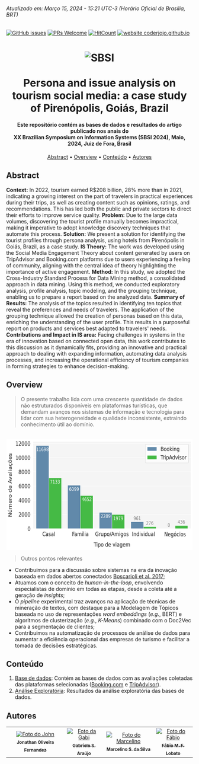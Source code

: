 ###### Atualizado em: Março 15, 2024 - 15:21 UTC-3 (Horário Oficial de Brasília, BRT)

[![GitHub issues](https://img.shields.io/github/issues/fabiolobato/SBSI_turismo)](https://github.com/fabiolobato/SBSI_turismo/issues) 
[![PRs Welcome](https://img.shields.io/badge/PRs-welcome-yellow.svg?style=flat-square)](https://github.com/fabiolobato/SBSI_turismo/pulls) 
[![HitCount](https://views.whatilearened.today/views/github/fabiolobato/SBSI_turismo.svg)](https://github.com/fabiolobato/SBSI_turismo) 
[![website coderjojo.github.io](https://img.shields.io/website-up-down-yellow-red/http/coderjojo.github.io/creative-profile-readme.svg)](http://laca-ufopa.com.br/)




<h1 align="center">
  <img align="center" alt="SBSI" height="80" width="280" src="https://sbsi2024.ufjf.br/assets/images/sbsi2024.png"> <br>
  <br>
   Persona and issue analysis on tourism social media: a case study of Pirenópolis, Goiás, Brazil
  <br>
</h1>

<h4 align="center">Este repositório contém as bases de dados e resultados do artigo publicado nos anais do <br> XX Brazilian Symposium on Information Systems (SBSI 2024), Maio, 2024, Juiz de Fora, Brasil</h4>

<p align="center">
  <a href="#abstract">Abstract</a> •
  <a href="#overview">Overview</a> •
  <a href="#conteúdo">Conteúdo</a> •
  <a href="#autores">Autores</a>
</p>

## Abstract

**Context:** In 2022, tourism earned R$208 billion, 28% more than in 2021, indicating a growing interest on the part of travelers in practical experiences during their trips, as well as creating content such as opinions, ratings, and recommendations. This has led both the public and private sectors to direct their efforts to improve service quality. 
**Problem:** Due to the large data volumes, discovering the tourist profile manually becomes impractical, making it imperative to adopt knowledge discovery techniques that automate this process. 
**Solution:** We present a solution for identifying the tourist profiles through persona analysis, using hotels from Pirenópolis in Goiás, Brazil, as a case study. 
**IS Theory:** The work was developed using the Social Media Engagement Theory about content generated by users on TripAdvisor and Booking.com platforms due to users experiencing a feeling of community, aligning with the central idea of theory highlighting the importance of active engagement. 
**Method:** In this study, we adopted the Cross-Industry Standard Process for Data Mining method, a consolidated approach in data mining. Using this method, we conducted exploratory analysis, profile analysis, topic modeling, and the grouping technique, enabling us to prepare a report based on the analyzed data. 
**Summary of Results:** The analysis of the topics resulted in identifying ten topics that reveal the preferences and needs of travelers. The application of the grouping technique allowed the creation of personas based on this data, enriching the understanding of the user profile. This results in a purposeful report on products and services best adapted to travelers' needs. 
**Contributions and Impact in IS area:** Facing challenges in systems in the era of innovation based on connected open data, this work contributes to this discussion as it dynamically fits, providing an innovative and practical approach to dealing with expanding information, automating data analysis processes, and increasing the operational efficiency of tourism companies in forming strategies to enhance decision-making.

## Overview
> O presente trabalho lida com uma crescente quantidade de dados não estruturados disponíveis em plataformas turísticas, que demandam avanços nos sistemas de informação e tecnologia para lidar com sua heterogeneidade e qualidade inconsistente, extraindo conhecimento útil ao domínio.
<p align="center"> 
  <br>
<img align="center" alt="SBSI" height="300" width="600" src="https://github.com/fabiolobato/SBSI_turismo/blob/main/An%C3%A1lise%20explorat%C3%B3ria/reviews_por_tipo_de_viagem.png">
</p>

<!---O presente trabalho lida com a crescente quantidade de dados não estruturados disponíveis em plataformas turísticas, que demandam avanços nos sistemas de informação e tecnologia para lidar com sua heterogeneidade e qualidade inconsistente, extraindo conhecimento útil ao domínio. E em meio aos desafios enfrentados em sistemas na era da inovação baseada em dados abertos conectados ([Boscarioli et al. 2017](https://www2.sbc.org.br/ce-si//arquivos/GranDSI-BR_Ebook-Final.pdf)), nosso trabalho contribui para essa discussão pois, pelo nosso melhor conhecimento, é um dos poucos trabalhos que atua com o conceito de _human-in-the-loop_ neste domínio, com participação ativa de especialistas de domínio em todas as etapas, desde a coleta até a geração de _insights_ que agregam valor ao negócio. Além disso, o _pipeline_ experimental traz consigo avanços no que tange a aplicação de novas técnicas no campo de mineração de textos, em destaque a Modelagem de Tópicos baseada no uso de modelos de linguagem (_e.g._, BERT) com a combinação de algoritmo de clusterização que possui relevância na segmentação de clientes (_e.g._, _K-Means_). Assim, nossa pesquisa se insere nesse contexto dinâmico, fornecendo uma abordagem inovadora e prática para lidar com os desafios emergentes tanto nas áreas de inteligência artificial quanto em sistemas de informação. O objetivo é automatizar os processos de análise de dados, aumentando a eficiência operacional das empresas de turismo para facilitar a tomada de decisões estratégicas. --->

> Outros pontos relevantes
- Contribuímos para a discussão sobre sistemas na era da inovação baseada em dados abertos conectados [Boscarioli et al. 2017](https://www2.sbc.org.br/ce-si//arquivos/GranDSI-BR_Ebook-Final.pdf);
- Atuamos com o conceito de _human-in-the-loop_, envolvendo especialistas de domínio em todas as etapas, desde a coleta até a geração de _insights_;
- O _pipeline_ experimental traz avanços na aplicação de técnicas de mineração de textos, com destaque para a Modelagem de Tópicos baseada no uso de representações _word embeddings_ (_e.g._, BERT) e algoritmos de clusterização (_e.g._, _K-Means_) combinado com o Doc2Vec para a segmentação de clientes;
- Contribuímos na automatização de processos de análise de dados para aumentar a eficiência operacional das empresas de turismo e facilitar a tomada de decisões estratégicas.


## Conteúdo
1. [Base de dados](Dataset): Contém as bases de dados com as avaliações coletadas das plataformas selecionadas (<a href="https://www.booking.com/">Booking.com</a> e <a href="https://www.tripadvisor.com.br/">TripAdvisor</a>).
2. [Análise Exploratória](Análise%20exploratória): Resultados da análise exploratória das bases de dados.

## Autores 
<!-- Gabriele de S. Araújo, Jonathan O. Fernandez, Marcelino S. da Silva, Fábio M.F. Lobato -->
<table>
  <tr>
    <td align="center">
      <a href="http://lattes.cnpq.br/8316643293931169">
        <img src="https://avatars.githubusercontent.com/u/88400274?v=4" width="100px;" alt="Foto do John"/><br>
        <sub>
          <b>Jonathan Oliveira Fernandez</b>
        </sub>
      </a>
    </td>
        <td align="center">
      <a href="http://lattes.cnpq.br/2201818644935012">
        <img src="https://avatars.githubusercontent.com/u/69174689?v=4" width="100px;" alt="Foto da Gabi"/><br>
        <sub>
          <b>Gabriele S. Araújo</b>
        </sub>
      </a>
    </td>
    <td align="center">
      <a href="http://lattes.cnpq.br/7080513172499497">
        <img src="https://media.licdn.com/dms/image/C4E03AQHGeRA-FUzskA/profile-displayphoto-shrink_800_800/0/1574128664118?e=2147483647&v=beta&t=ZfkTWn6Ho_XckQbhpbOVcVe6RMAEkGfEZiHEGgimHxs" width="100px;" alt="Foto do Marcelino"/><br>
        <sub>
          <b>Marcelino S. da Silva</b>
        </sub>
      </a>
    </td>
    <td align="center">
      <a href="http://lattes.cnpq.br/8320014491229434">
        <img src="https://avatars.githubusercontent.com/u/42838538?s=400&u=2c84a1c1abde336396f4c305bcd713ada6748b31&v=4" width="100px;" alt="Foto do Fábio"/><br>
        <sub>
          <b>Fábio M. F. Lobato</b>
        </sub>
      </a>
    </td>
  </tr>
</table>

